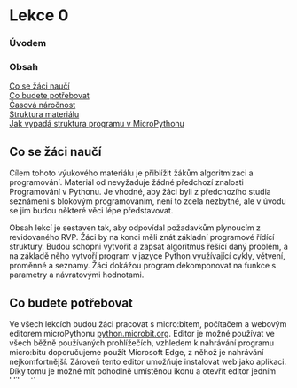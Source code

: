 # Lekce 0
### Úvodem 

### Obsah
[Co se žáci naučí](#napln)  
[Co budete potřebovat](#potreby)  
[Časová náročnost](#cas)  
[Struktura materiálu](#struktura)  
[Jak vypadá struktura programu v MicroPythonu](#program)
<a name="napln"/>
## Co se žáci naučí
Cílem tohoto výukového materiálu je přiblížit žákům algoritmizaci a programování. Materiál od nevyžaduje žádné předchozí znalosti Programování v Pythonu. Je vhodné, aby žáci byli z předchozího studia seznámeni s blokovým programováním, není to zcela nezbytné, ale v úvodu se jim budou některé věci lépe představovat. 

Obsah lekcí je sestaven tak, aby odpovídal požadavkům plynoucím z revidovaného RVP. Žáci by na konci měli znát základní programové řídící struktury. Budou schopni vytvořit a zapsat algoritmus řešící daný problém, a na základě něho vytvoří program v jazyce Python využívající cykly, větvení, proměnné a seznamy. Žáci dokážou program dekomponovat na funkce s parametry a návratovými hodnotami.<a name="potreby"/>
## Co budete potřebovat
Ve všech lekcích budou žáci pracovat s micro:bitem, počítačem a webovým editorem microPythonu [python.microbit.org](python.microbit.org). Editor je možné používat ve všech běžně používaných prohlížečích, vzhledem k nahrávání programu micro:bitu doporučujeme použít Microsoft Edge, z něhož je nahrávání nejkomfortnější. Zároveň tento editor umožňuje instalovat web jako aplikaci. Díky tomu je možné mít pohodlně umístěnou ikonu a otevřít editor jedním kliknutím. 

Spolu s micro:bitem bude využitá sada Nezha. Sada se dá pořídit i s micro:bitem, nebo zakoupit zvlášť pokud už micro:bita máte. V některých úlohách se využívají tři senzory planetX, které nejsou její součástí. Jedná se o matrix displej, segment displej a button. Konkrétní potřebné senzory budou specifikovány u každé úlohy. Tyto rozšiřující senzory a displeje využívají moduly, které je třeba naimportovat.
<a name="cas"/>
## Časová náročnost
Každá lekce je tvořena pro dvě vyučovací hodiny, v ideálním případě následujících po sobě v jednom bloku, tedy 90 minut. Lekcí je vytvořeno deset a v nich dohromady XX úloh pro programování micro:bitu pomocí MicroPythonu. TODO
<a name="struktura"/>
## Struktura materiálu
### Motivace
Cílem je žáky motivovat, dodat jim energii k přemýšlení a soustředění. Ukázat jim, jak lze dovednosti, které se naučí, prakticky využít. Nelze předpokládat, že si žáci uvědomují důležitost lekcí. Je třeba ukázat přínos pro jejich potřeby.
### Teoretická část – Prostředky
V teoretické části jsou žákům představeny základní prostředky, teorie, syntax programovacího jazyka a další teoretická východiska, které jsou potřebné pro řešení konkrétních problémů v dané lekci. Účelem je žákům dané koncepty vysvětlit jednoduše a srozumitelně. Stále je však kladen důraz na exaktnost předávané teorie. Snažíme se, aby tato část nebyla pouze frontálním výkladem, proto má v lekcích různé podoby.
### Praktická část – Úloha X
#### Zadání
Žáci dostanou konkrétní úkol nebo problém, který bude jejich úkolem vyřešit.
#### Co budete potřebovat
Soupis senzorů a případně dalších pomůcek, které jsou potřeba k úspěšnému zvládnutí úlohy.
#### Co se naučíte
Zde se dozvíte, na jaké dovednosti se úloha zaměřuje a co je jejím cílem.
#### Co se naučíte
#### Jak postupovat
Popisuje konkrétní způsob, jak s danou úlohou pracovat. V některých kapitolách obsahuje také různé metody výuky.
#### Vzorová implementace
#### Popis řešení
Obsahuje detailní popis vzorové implementace. Zaměřuje se především na koncepty, které jsou nové pro danou lekci.
#### Doplňující poznámky 
Poznámky k úloze mohou obsahovat časté potíže nebo například vylepšení programu pro rychlejší žáky.
### Shrnutí
Slouží k stručnému zopakování klíčových pojmů lekce a upevnění znalostí. Pro vyučujícího k ověření získaných znalostí.
### Poznámky pro učitele
Další poznámky týkající se celé lekce a odkazy na rozšiřující zdroje.
<a name="program"/>
## Struktura programu v MicroPythonu
```python
from microbit import *

# Nasleduje nekonecny cyklus

while True:
    display.scroll("Hello World")
```

Na řádku 1 se importuje modul pro micro:bit, který obsahuje všechny funkce a metody potřebné pro práci s micro:bitem. Znak `#` na začátku třetího řádku znamená, že se jedná o komentář. Komentáře nejsou součástí vykonávaného programu, slouží programátorům pro poznámky týkající se kódu.

Syntaxe pythonu používá k identifikaci zanoření odsazení pomocí daného počtu mezer/tabulátoru (v závislosti na IDE). Každý příkaz, který je zanořen je součástí kódu, který je o úroveň výše. Všechny další koncepty a principy budou vysvětleny v lekcích.
<a name="moduly"/>
## Moduly
Pro práci micro:bitem a rozšiřujícími senzory a displeji je potřeba naimportovat moduly. Moduly jsou způsob, jak organizovat kód, což umožňuje jeho znovupoužití a sdílení s ostatními programátory. Modul je soubor obsahující Python kód, který může být importován do jiných souborů Python kódu. Moduly mohou obsahovat funkce, třídy, proměnné, konstanty a další kód, který chceme sdílet. Kromě vestavěných modulů si také můžeme vytvořit vlastní moduly a používat je ve svých projektech.

Moduly se v Pythonu obvykle importují pomocí klíčového slova `import`. Existují různé způsoby, jak importovat modul a jeho funkce, zde budeme importovat celé moduly pomocí příkazu `from nazev_modulu import *`, kde `*` značí import všeho, co modul obsahuje. Pokud bychom chtěli importovat pouze nějakou funkci z modulu, nahradíme `*` názvem dané funkce. Jak nahrát moduly, které nejsou dostupné z IDE bude vysvětleno v lekci 2 předtím, než se s nimi bude poprvé pracovat.

